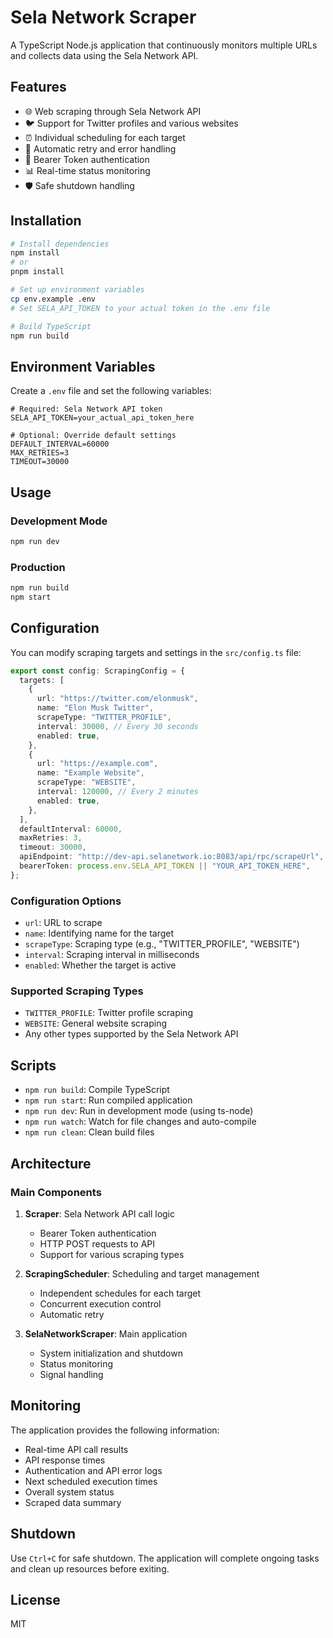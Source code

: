 # Sela Network Scraper

A TypeScript Node.js application that continuously monitors multiple URLs and collects data using the Sela Network API.

## Features

- 🌐 Web scraping through Sela Network API
- 🐦 Support for Twitter profiles and various websites
- ⏰ Individual scheduling for each target
- 🔄 Automatic retry and error handling
- 🔑 Bearer Token authentication
- 📊 Real-time status monitoring
- 🛡️ Safe shutdown handling

## Installation

```bash
# Install dependencies
npm install
# or
pnpm install

# Set up environment variables
cp env.example .env
# Set SELA_API_TOKEN to your actual token in the .env file

# Build TypeScript
npm run build
```

## Environment Variables

Create a `.env` file and set the following variables:

```env
# Required: Sela Network API token
SELA_API_TOKEN=your_actual_api_token_here

# Optional: Override default settings
DEFAULT_INTERVAL=60000
MAX_RETRIES=3
TIMEOUT=30000
```

## Usage

### Development Mode

```bash
npm run dev
```

### Production

```bash
npm run build
npm start
```

## Configuration

You can modify scraping targets and settings in the `src/config.ts` file:

```typescript
export const config: ScrapingConfig = {
  targets: [
    {
      url: "https://twitter.com/elonmusk",
      name: "Elon Musk Twitter",
      scrapeType: "TWITTER_PROFILE",
      interval: 30000, // Every 30 seconds
      enabled: true,
    },
    {
      url: "https://example.com",
      name: "Example Website",
      scrapeType: "WEBSITE",
      interval: 120000, // Every 2 minutes
      enabled: true,
    },
  ],
  defaultInterval: 60000,
  maxRetries: 3,
  timeout: 30000,
  apiEndpoint: "http://dev-api.selanetwork.io:8083/api/rpc/scrapeUrl",
  bearerToken: process.env.SELA_API_TOKEN || "YOUR_API_TOKEN_HERE",
};
```

### Configuration Options

- `url`: URL to scrape
- `name`: Identifying name for the target
- `scrapeType`: Scraping type (e.g., "TWITTER_PROFILE", "WEBSITE")
- `interval`: Scraping interval in milliseconds
- `enabled`: Whether the target is active

### Supported Scraping Types

- `TWITTER_PROFILE`: Twitter profile scraping
- `WEBSITE`: General website scraping
- Any other types supported by the Sela Network API

## Scripts

- `npm run build`: Compile TypeScript
- `npm run start`: Run compiled application
- `npm run dev`: Run in development mode (using ts-node)
- `npm run watch`: Watch for file changes and auto-compile
- `npm run clean`: Clean build files

## Architecture

### Main Components

1. **Scraper**: Sela Network API call logic

   - Bearer Token authentication
   - HTTP POST requests to API
   - Support for various scraping types

2. **ScrapingScheduler**: Scheduling and target management

   - Independent schedules for each target
   - Concurrent execution control
   - Automatic retry

3. **SelaNetworkScraper**: Main application
   - System initialization and shutdown
   - Status monitoring
   - Signal handling

## Monitoring

The application provides the following information:

- Real-time API call results
- API response times
- Authentication and API error logs
- Next scheduled execution times
- Overall system status
- Scraped data summary

## Shutdown

Use `Ctrl+C` for safe shutdown. The application will complete ongoing tasks and clean up resources before exiting.

## License

MIT
